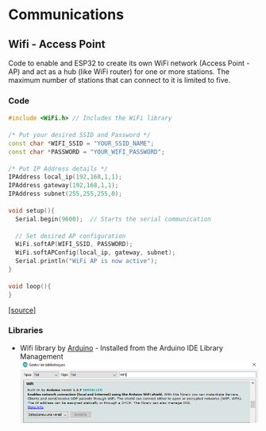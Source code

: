 # Communications
## Wifi - Access Point
Code to enable and ESP32 to create its own WiFi network (Access Point - AP) and act as a hub (like WiFi router) for one or more stations. The maximum number of stations that can connect to it is limited to five.
	
### Code
```cpp
#include <WiFi.h> // Includes the WiFi library

/* Put your desired SSID and Password */
const char *WIFI_SSID = "YOUR_SSID_NAME";
const char *PASSWORD = "YOUR_WIFI_PASSWORD";

/* Put IP Address details */
IPAddress local_ip(192,168,1,1);
IPAddress gateway(192,168,1,1);
IPAddress subnet(255,255,255,0);

void setup(){
  Serial.begin(9600);  // Starts the serial communication
  
  // Set desired AP configuration
  WiFi.softAP(WIFI_SSID, PASSWORD);
  WiFi.softAPConfig(local_ip, gateway, subnet);  
  Serial.println("WiFi AP is now active");
}

void loop(){
}
```
[[source]](access_point.ino)

### Libraries
* Wifi library by [Arduino](https://www.arduino.cc/) - Installed from the Arduino IDE Library Management
![WiFi_library](../WiFi_library.png)
